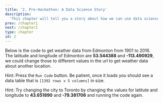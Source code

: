 ```yaml
---
title: '2. Pre-Hackathon: A Data Science Story'
description:
  'This chapter will tell you a story about how we can use data science and help you learn some new skills.'
prev: /chapter1
next: /chapter2
type: chapter
id: 2
---
```


<exercise id="1" title="Where It Begins" type="slides">

<slides source="chapter2_01_datastory">
</slides>

</exercise>

<exercise id="2" title="Let's Wrangle Some Weather Data!">

Below is the code to get weather data from Edmonton from 1901 to 2016. The latitude and longitude of Edmonton are **53.544388** and **-113.490929**, we could change those to different values in the url to get weather data about another location.

<codeblock id="01_01">

</codeblock>

Hint: Press the `Run Code` button. Be patient, once it loads you should see a data table that is `[1392 rows x 5 columns]` in size.

Hint: Try changing the city to Toronto by changing the values for latitute and longitude to **43.651890** and **-79.381706** and running the code again.

</exercise>
